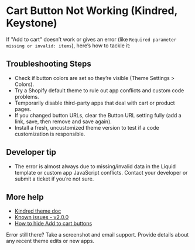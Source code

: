 # Cart Button Not Working (Kindred, Keystone)

If "Add to cart" doesn’t work or gives an error (like `Required parameter missing or invalid: items`), here’s how to tackle it:

## Troubleshooting Steps
- Check if button colors are set so they’re visible (Theme Settings > Colors).
- Try a Shopify default theme to rule out app conflicts and custom code problems.
- Temporarily disable third-party apps that deal with cart or product pages.
- If you changed button URLs, clear the Button URL setting fully (add a link, save, then remove and save again).
- Install a fresh, uncustomized theme version to test if a code customization is responsible.

## Developer tip
- The error is almost always due to missing/invalid data in the Liquid template or custom app JavaScript conflicts. Contact your developer or submit a ticket if you’re not sure.

## More help
- [Kindred theme doc](https://help.brickspacelab.com/keystone/general/cloning-a-demo-theme/kindred)  
- [Known issues - v2.0.0](https://help.brickspacelab.com/space/general/known-issues-and-troubleshooting/v2.0.0)
- [How to hide Add to cart buttons](https://help.shopify.com/en/manual/online-store/themes/customizing-themes/common-customizations/hide-add-to-cart-buttons)

Error still there? Take a screenshot and email support. Provide details about any recent theme edits or new apps.